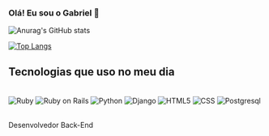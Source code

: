 ### Olá! Eu sou o Gabriel 👋

![Anurag's GitHub stats](https://github-readme-stats.vercel.app/api?username=Gabrielgpu&show_icons=true&theme=dracula)

[![Top Langs](https://github-readme-stats.vercel.app/api/top-langs/?Gabrielgpu=anuraghazra)](https://github.com/anuraghazra/github-readme-stats)

## Tecnologias que uso no meu dia

<div style="disply: inline_block"><br/>
  <img align="center" alt="Ruby" src="https://img.shields.io/badge/Ruby-CC342D?style=for-the-badge&logo=ruby&logoColor=white"/>
  <img align="center" alt="Ruby on Rails" src="https://img.shields.io/badge/Ruby_on_Rails-CC0000?style=for-the-badge&logo=ruby-on-rails&logoColor=white"/>
  <img align="center" alt="Python" src="https://img.shields.io/badge/Python-3776AB?style=for-the-badge&logo=python&logoColor=white"/>
  <img align="center" alt="Django" src="https://img.shields.io/badge/Django-092E20?style=for-the-badge&logo=django&logoColor=white"/>
  <img align="center" alt="HTML5" src="https://img.shields.io/badge/HTML5-E34F26?style=for-the-badge&logo=html5&logoColor=white"/>
  <img align="center" alt="CSS" src="https://img.shields.io/badge/CSS3-1572B6?style=for-the-badge&logo=css3&logoColor=white"/>
  <img align="center" alt="Postgresql" src="https://img.shields.io/badge/PostgreSQL-316192?style=for-the-badge&logo=postgresql&logoColor=white"/>
</div><br/>

Desenvolvedor Back-End
